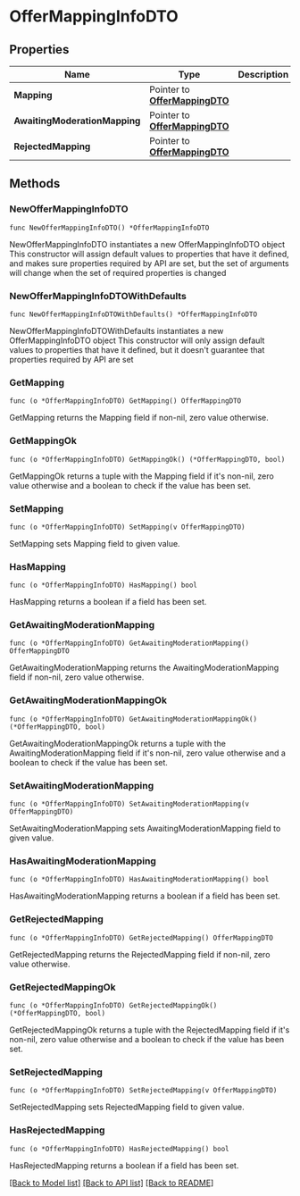 # OfferMappingInfoDTO

## Properties

Name | Type | Description | Notes
------------ | ------------- | ------------- | -------------
**Mapping** | Pointer to [**OfferMappingDTO**](OfferMappingDTO.md) |  | [optional] 
**AwaitingModerationMapping** | Pointer to [**OfferMappingDTO**](OfferMappingDTO.md) |  | [optional] 
**RejectedMapping** | Pointer to [**OfferMappingDTO**](OfferMappingDTO.md) |  | [optional] 

## Methods

### NewOfferMappingInfoDTO

`func NewOfferMappingInfoDTO() *OfferMappingInfoDTO`

NewOfferMappingInfoDTO instantiates a new OfferMappingInfoDTO object
This constructor will assign default values to properties that have it defined,
and makes sure properties required by API are set, but the set of arguments
will change when the set of required properties is changed

### NewOfferMappingInfoDTOWithDefaults

`func NewOfferMappingInfoDTOWithDefaults() *OfferMappingInfoDTO`

NewOfferMappingInfoDTOWithDefaults instantiates a new OfferMappingInfoDTO object
This constructor will only assign default values to properties that have it defined,
but it doesn't guarantee that properties required by API are set

### GetMapping

`func (o *OfferMappingInfoDTO) GetMapping() OfferMappingDTO`

GetMapping returns the Mapping field if non-nil, zero value otherwise.

### GetMappingOk

`func (o *OfferMappingInfoDTO) GetMappingOk() (*OfferMappingDTO, bool)`

GetMappingOk returns a tuple with the Mapping field if it's non-nil, zero value otherwise
and a boolean to check if the value has been set.

### SetMapping

`func (o *OfferMappingInfoDTO) SetMapping(v OfferMappingDTO)`

SetMapping sets Mapping field to given value.

### HasMapping

`func (o *OfferMappingInfoDTO) HasMapping() bool`

HasMapping returns a boolean if a field has been set.

### GetAwaitingModerationMapping

`func (o *OfferMappingInfoDTO) GetAwaitingModerationMapping() OfferMappingDTO`

GetAwaitingModerationMapping returns the AwaitingModerationMapping field if non-nil, zero value otherwise.

### GetAwaitingModerationMappingOk

`func (o *OfferMappingInfoDTO) GetAwaitingModerationMappingOk() (*OfferMappingDTO, bool)`

GetAwaitingModerationMappingOk returns a tuple with the AwaitingModerationMapping field if it's non-nil, zero value otherwise
and a boolean to check if the value has been set.

### SetAwaitingModerationMapping

`func (o *OfferMappingInfoDTO) SetAwaitingModerationMapping(v OfferMappingDTO)`

SetAwaitingModerationMapping sets AwaitingModerationMapping field to given value.

### HasAwaitingModerationMapping

`func (o *OfferMappingInfoDTO) HasAwaitingModerationMapping() bool`

HasAwaitingModerationMapping returns a boolean if a field has been set.

### GetRejectedMapping

`func (o *OfferMappingInfoDTO) GetRejectedMapping() OfferMappingDTO`

GetRejectedMapping returns the RejectedMapping field if non-nil, zero value otherwise.

### GetRejectedMappingOk

`func (o *OfferMappingInfoDTO) GetRejectedMappingOk() (*OfferMappingDTO, bool)`

GetRejectedMappingOk returns a tuple with the RejectedMapping field if it's non-nil, zero value otherwise
and a boolean to check if the value has been set.

### SetRejectedMapping

`func (o *OfferMappingInfoDTO) SetRejectedMapping(v OfferMappingDTO)`

SetRejectedMapping sets RejectedMapping field to given value.

### HasRejectedMapping

`func (o *OfferMappingInfoDTO) HasRejectedMapping() bool`

HasRejectedMapping returns a boolean if a field has been set.


[[Back to Model list]](../README.md#documentation-for-models) [[Back to API list]](../README.md#documentation-for-api-endpoints) [[Back to README]](../README.md)


